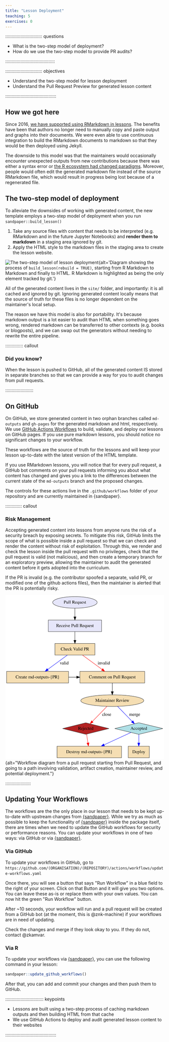 ```yaml
---
title: "Lesson Deployment"
teaching: 5
exercises: 0
---
```


::::::::::::::::::::::::::::: questions

 - What is the two-step model of deployment?
 - How do we use the two-step model to provide PR audits?

:::::::::::::::::::::::::::::::::::::::

::::::::::::::::::::::::::::: objectives

 - Understand the two-step model for lesson deployment
 - Understand the Pull Request Preview for generated lesson content

::::::::::::::::::::::::::::::::::::::::

## How we got here

Since 2016, [we have supported using RMarkdown in lessons][rmd-blog]. The 
benefits have been that authors no longer need to manually copy and paste 
output and graphs into their documents. We were even able to use continuous
integration to build the RMarkdown documents to markdown so that they would be
then deployed using Jekyll.

The downside to this model was that the maintainers would occasionally encounter
unexpected outputs from new contributions because there was either a syntax
error or [the R ecosystem had changed paradigms][r4-migration]. Moreover, people
would often edit the generated markdown file instead of the source RMarkdown
file, which would result in progress being lost because of a regenerated file.

## The two-step model of deployment

To alleviate the downsides of working with generated content, the new template
employs a two-step model of deployment when you run `sandpaper::build_lesson()`

1. Take any source files with content that needs to be interpreted (e.g. 
   RMarkdown and in the future Jupyter Notebooks) and **render them to markdown**
   in a staging area ignored by git. 
2. Apply the HTML style to the markdown files in the staging area to create the
   lesson website.

![The two-step model of lesson deployment](https://zkamvar.github.io/stunning-barnacle/img/local-flow.dot.svg){alt='Diagram showing the process of `build_lesson(rebuild = TRUE)`, starting from R Markdown to Markdown and finally to HTML. R Markdown is highlighted as being the only element tracked by git.'}

All of the generated content lives in the `site/` folder, and importantly: it
is all cached and ignored by git. Ignoring generated content locally means that
the source of truth for these files is no longer dependent on the maintainer's
local setup. 

The reason we have this model is also for portability. It's because markdown
output is a lot easier to audit than HTML when something goes wrong, rendered
markdown can be transferred to other contexts (e.g. books or blogposts), and we
can swap out the generators without needing to rewrite the entire pipeline.

:::::::::::::: callout

### Did you know?

When the lesson is pushed to GitHub, all of the generated content IS stored in
separate branches so that we can provide a way for you to audit changes from 
pull requests. 

::::::::::::::::::::::

## On GitHub

On GitHub, we store generated content in two orphan branches called
`md-outputs` and `gh-pages` for the generated markdown and html, respectively. 
We use [GitHub Actions Workflows][gh-workflows] to build, validate, and deploy
our lessons on GitHub pages. If you use pure markdown lessons, you should notice
no significant changes to your workflow. 

These workflows are the source of truth for the lessons and will keep your 
lesson up-to-date with the latest version of the HTML template. 

If you use RMarkdown lessons, you will notice that for every pull request, a
GitHub bot comments on your pull requests informing you about what content has
changed and gives you a link to the differences between the current state of
the `md-outputs` branch and the proposed changes.

The controls for these actions live in the `.github/workflows` folder of your 
repository and are currently maintained in {sandpaper}. 

::::::::::::: callout

### Risk Management

Accepting generated content into lessons from anyone runs the risk of a security
breach by exposing secrets. To mitigate this risk, GitHub limits the scope of
what is possible inside a pull request so that we can check and render the 
content without risk of exploitation. Through this, we render and check the 
lesson inside the pull request with no privileges, check that the pull request
is valid (not malicious), and then create a temporary branch for an exploratory
preview, allowing the maintainer to audit the generated content before it gets
adopted into the curriculum. 

If the PR is invalid (e.g. the contributor spoofed a separate, valid PR, or
modified one of the github actions files), then the maintainer is alerted that
the PR is potentially risky.


![The pull request cycle. Ellipse nodes (Pull Request and Maintainer Review) are the only places that require maintainer attention.](https://raw.githubusercontent.com/zkamvar/stunning-barnacle/main/img/pr-flow.dot.svg){alt="Workflow diagram from a pull request starting from Pull Request, and going to a path involving validation, artifact creation, maintainer review, and potential deployment."}

::::::::::::::::::::

## Updating Your Workflows

The workflows are the the only place in our lesson that needs to be kept
up-to-date with upstream changes from [{sandpaper}]. While we try as much as
possible to keep the functionality of [{sandpaper}] inside the package itself,
there are times when we need to update the GitHub workflows for security or
performance reasons. You can update your workflows in one of two ways: via 
GitHub or via [{sandpaper}].

### Via GitHub

To update your workflows in GitHub, go to 
`https://github.com/(ORGANISATION)/(REPOSITORY)/actions/workflows/update-workflows.yaml`

Once there, you will see a button that says "Run Workflow" in a blue field to
the right of your screen. Click on that Button and it will give you two options.
You can leave these as-is or replace them with your own values. You can now hit
the green "Run Workflow" button.

After ~10 seconds, your workflow will run and a pull request will be created 
from a GitHub bot (at the moment, this is @znk-machine) if your workflows are
in need of updating.

Check the changes and merge if they look okay to you. If they do not, contact
@zkamvar. 


### Via R

To update your workflows via [{sandpaper}], you can use the following command
in your lesson:

```r
sandpaper::update_github_workflows()
```

After that, you can add and commit your changes and then push them to GitHub.


:::::::::::::::::::::::::::::: keypoints

 - Lessons are built using a two-step process of caching markdown outputs and then building HTML from that cache
 - We use GitHub Actions to deploy and audit generated lesson content to their websites

::::::::::::::::::::::::::::::::::::::::


[rmd-blog]: https://software-carpentry.org/blog/2016/07/rmarkdown-new-template.html
[r4-migration]: https://carpentries.org/blog/2020/08/r-4-migration/
[gh-workflows]: https://docs.github.com/en/actions/ 
[{sandpaper}]: https://carpentries.github.io/sandpaper
